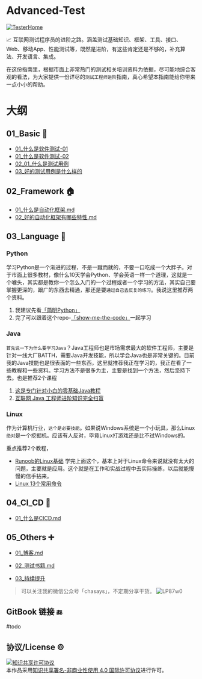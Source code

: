 # Advanced-Test

[![TesterHome](https://img.shields.io/badge/TTF-TesterHome-2955C5.svg)](https://testerhome.com/github_statistics)


:chart_with_upwards_trend: 互联网测试程序员的进阶之路。涵盖测试基础知识、框架、工具、接口、Web、移动App、性能测试等，既然是进阶，有这些肯定还是不够的，补充算法、开发语言、集成。




在这份指南里，根据市面上非常热门的测试相关培训资料为依据，尽可能地综合客观的看法，为大家提供一份详尽的`测试工程师进阶`指南，真心希望本指南能给你带来一点小小的帮助。

# 大纲

## 01_Basic     :notebook_with_decorative_cover:

- [01_什么是软件测试-01](https://github.com/rikiesxiao/Advanced-Test/blob/master/01_Basic/01_%E4%BB%80%E4%B9%88%E6%98%AF%E8%BD%AF%E4%BB%B6%E6%B5%8B%E8%AF%95-01.md) 
- [01_什么是软件测试-02](https://github.com/rikiesxiao/Advanced-Test/blob/master/01_Basic/01_%E4%BB%80%E4%B9%88%E6%98%AF%E8%BD%AF%E4%BB%B6%E6%B5%8B%E8%AF%95-02.md) 
- [02_01_什么是测试用例](https://github.com/rikiesxiao/Advanced-Test/blob/master/01_Basic/02_01_%E4%BB%80%E4%B9%88%E6%98%AF%E6%B5%8B%E8%AF%95%E7%94%A8%E4%BE%8B.md)
- [03_好的测试用例是什么样的](https://github.com/rikiesxiao/Advanced-Test/blob/master/01_Basic/03_%E5%A5%BD%E7%9A%84%E6%B5%8B%E8%AF%95%E7%94%A8%E4%BE%8B%E6%98%AF%E4%BB%80%E4%B9%88%E6%A0%B7%E7%9A%84.md)


## 02_Framework :house:
- [01_什么是自动化框架.md](https://github.com/rikiesxiao/Advanced-Test/blob/master/02_Framework/01_%E4%BB%80%E4%B9%88%E6%98%AF%E8%87%AA%E5%8A%A8%E5%8C%96%E6%A1%86%E6%9E%B6.md)
- [02_好的自动化框架有哪些特性.md](https://github.com/rikiesxiao/Advanced-Test/blob/master/02_Framework/02_%E5%A5%BD%E7%9A%84%E8%87%AA%E5%8A%A8%E5%8C%96%E6%A1%86%E6%9E%B6%E6%9C%89%E5%93%AA%E4%BA%9B%E7%89%B9%E6%80%A7.md)

## 03_Language  :bicyclist:

### Python

学习Python是一个渐进的过程，不是一蹴而就的，不要一口吃成一个大胖子。对于市面上很多教材，像什么10天学会Python、学会英语一样一个道理，这就是一个噱头，其实都是教你一个怎么入门的一个过程或者一个学习的方法，其实自己要掌握更深的，跟广的东西去精通，那还是要`通过自己去反复的练习`。我说这里推荐两个资料。
1. 我建议先看[「简明Python」](https://learnku.com/docs/byte-of-python/2018)
2. 完了可以跟着这个repo-[「show-me-the-code」](https://github.com/Yixiaohan/show-me-the-code)一起学习


### Java

`首先说一下为什么要学习Java`？Java工程师也是市场需求最大的软件工程师，主要是针对一线大厂BATTH，需要Java开发技能，所以学会Java也是非常关键的。目前我的Java技能也是很表面的一些东西，这里就推荐我正在学习的，我正在看了一些教程和一些资料。学习方法不是很多为主，主要是找到一个方法，然后坚持下去。也是推荐2个课程

1. [这是专门针对小白的零基础Java教程](https://www.liaoxuefeng.com/wiki/1252599548343744)
2. [互联网 Java 工程师进阶知识完全扫盲](https://doocs.github.io/advanced-java/#/)

### Linux 

作为计算机行业，`这个是必要技能`。如果说Windows系统是一个小玩具，那么Linux`绝对`是一个挖掘机。应该有人反对，毕竟Linux打游戏还是比不过Windows的。

重点推荐2个教程，
- [Runoob的Linux基础](https://www.runoob.com/linux/linux-tutorial.html)
学完上面这个，基本上对于Linux命令来说就没有太大的问题，主要就是应用。这个就是在工作和实战过程中去实际操练，以后就能慢慢的信手拈来。
- [Linux 13个常用命令](https://github.com/chasays/Advanced-Test/tree/master/06_Attachments/01_Linux)

## 04_CI_CD :slot_machine:
- [01_什么是CICD.md](https://github.com/rikiesxiao/Advanced-Test/blob/master/04_CI/CD/01_%E4%BB%80%E4%B9%88%E6%98%AFCICD.md)   

## 05_Others :heavy_plus_sign:
- [01_博客.md](https://github.com/rikiesxiao/Advanced-Test/blob/master/05_Others/01_%E5%8D%9A%E5%AE%A2.md)
- [02_测试书籍.md](https://github.com/rikiesxiao/Advanced-Test/blob/master/05_Others/02_%E6%B5%8B%E8%AF%95%E4%B9%A6%E7%B1%8D.md)

- [03_持续提升]()
>可以关注我的微信公众号「chasays」，不定期分享干货。
![LP87w0](https://gitee.com/chasays/mdPic/raw/master/uPic/LP87w0.png)

## GitBook 链接  :end:

#todo


## 协议/License :copyright:

<a rel="license" href="http://creativecommons.org/licenses/by-nc/4.0/"><img alt="知识共享许可协议" style="border-width:0" src="https://i.creativecommons.org/l/by-nc/4.0/88x31.png" /></a><br />本作品采用<a rel="license" href="http://creativecommons.org/licenses/by-nc/4.0/">知识共享署名-非商业性使用 4.0 国际许可协议</a>进行许可。
